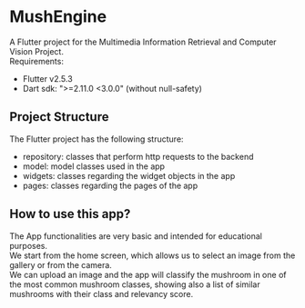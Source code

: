# MushEngine

A Flutter project for the Multimedia Information Retrieval and Computer Vision Project.\
Requirements:
- Flutter v2.5.3
- Dart sdk: ">=2.11.0 <3.0.0" (without null-safety)

## Project Structure
The Flutter project has the following structure:
- repository: classes that perform http requests to the backend
- model: model classes used in the app
- widgets: classes regarding the widget objects in the app
- pages: classes regarding the pages of the app

## How to use this app?

The App functionalities are very basic and intended for educational purposes.\
We start from the home screen, which allows us to select an image from the gallery or from
the camera.\
We can upload an image and the app will classify the mushroom in one of the most common mushroom classes, showing also a list of similar mushrooms with their class and relevancy score.
